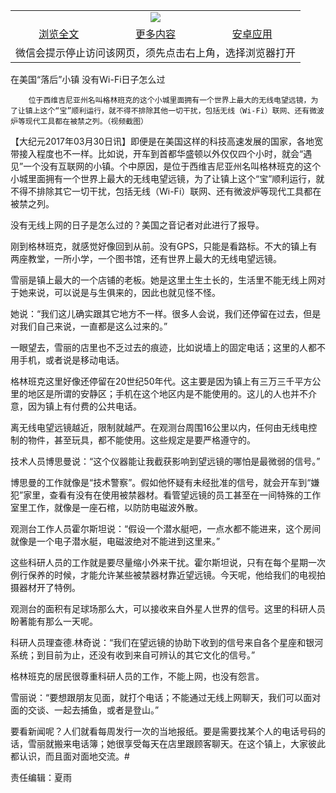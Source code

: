 

<table>
  <tr>
    <td align="center" colspan="3">
      <a href="https://github.com/ogate/ogate/blob/master/README.md"><img src="https://cloud.githubusercontent.com/assets/11880933/13434984/f430fae2-e012-11e5-814f-c2df1e82b247.jpg"/></a>
    </td>
  </tr>
  <tr>
    <td align="center">
      <a href="https://s3.ap-south-1.amazonaws.com/ogatem/oGate.htm?c815560&from=oNote">浏览全文</a>
    </td>
    <td align="center">
      <a href="https://s3.ap-south-1.amazonaws.com/ogatem/oGate.htm?from=oNote">更多内容</a>
    </td>
    <td align="center">
      <a href="https://raw.githubusercontent.com/ogate/up/master/ogate.apk">安卓应用</a>
    </td>
  </tr>
  <tr>
    <td align="center" colspan="3">
      微信会提示停止访问该网页，须先点击右上角，选择浏览器打开
    </td>
  </tr>
</table>    



在美国“落后”小镇 没有Wi-Fi日子怎么过






        位于西维吉尼亚州名叫格林班克的这个小城里面拥有一个世界上最大的无线电望远镜，为了让镇上这个“宝”顺利运行，就不得不排除其他一切干扰，包括无线（Wi-Fi）联网、还有微波炉等现代工具都在被禁之列。（视频截图）




【大纪元2017年03月30日讯】即便是在美国这样的科技高速发展的国家，各地宽带接入程度也不一样。比如说，开车到首都华盛顿以外仅仅四个小时，就会“遇见”一个没有互联网的小镇。个中原因，是位于西维吉尼亚州名叫格林班克的这个小城里面拥有一个世界上最大的无线电望远镜，为了让镇上这个“宝”顺利运行，就不得不排除其它一切干扰，包括无线（Wi-Fi）联网、还有微波炉等现代工具都在被禁之列。


没有无线上网的日子是怎么过的？美国之音记者对此进行了报导。


刚到格林班克，就感觉好像回到从前。没有GPS，只能是看路标。不大的镇上有两座教堂，一所小学，一个图书馆，还有世界上最大的无线电望远镜。


雪丽是镇上最大的一个店铺的老板。她是这里土生土长的，生活里不能无线上网对于她来说，可以说是与生俱来的，因此也就见怪不怪。


她说：“我们这儿确实跟其它地方不一样。很多人会说，我们还停留在过去，但是对我们自己来说，一直都是这么过来的。”


一眼望去，雪丽的店里也不乏过去的痕迹，比如说墙上的固定电话；这里的人都不用手机，或者说是移动电话。


格林班克这里好像还停留在20世纪50年代。这主要是因为镇上有三万三千平方公里的地区是所谓的安静区；手机在这个地区内是不能使用的。这儿的人也并不介意，因为镇上有付费的公共电话。


离无线电望远镜越近，限制就越严。在观测台周围16公里以内，任何由无线电控制的物件，甚至玩具，都不能使用。这些规定是要严格遵守的。


技术人员博思曼说：“这个仪器能让我截获影响到望远镜的哪怕是最微弱的信号。”


博思曼的工作就像是“技术警察”。假如他怀疑有未经批准的信号，就会开车到“嫌犯”家里，查看有没有在使用被禁器材。看管望远镜的员工甚至在一间特殊的工作室里工作，就像是一座石棺，以防防电磁波外散。


观测台工作人员霍尔斯坦说：“假设一个潜水艇吧，一点水都不能进来，这个房间就像是一个电子潜水艇，电磁波绝对不能进到这里来。”


这些科研人员的工作就是要尽量缩小外来干扰。霍尔斯坦说，只有在每个星期一次例行保养的时候，才能允许某些被禁器材靠近望远镜。今天呢，他给我们的电视拍摄器材开了特例。


观测台的面积有足球场那么大，可以接收来自外星人世界的信号。这里的科研人员盼著能有那么一天呢。


科研人员理查德.林奇说：“我们在望远镜的协助下收到的信号来自各个星座和银河系统；到目前为止，还没有收到来自可辨认的其它文化的信号。”


格林班克的居民很尊重科研人员的工作，不能上网，也没有怨言。


雪丽说：“要想跟朋友见面，就打个电话；不能通过无线上网聊天，我们可以面对面的交谈、一起去捕鱼，或者是登山。”


要看新闻呢？人们就看每周发行一次的当地报纸。要是需要找某个人的电话号码的话，雪丽就搬来电话簿；她很享受每天在店里跟顾客聊天。在这个镇上，大家彼此都认识，而且面对面地交流。#





责任编辑：夏雨




